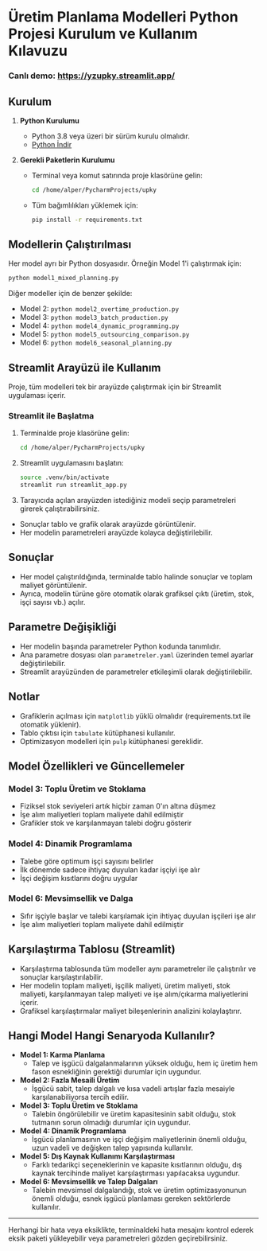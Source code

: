 # Üretim Planlama Modelleri Python Projesi Kurulum ve Kullanım Kılavuzu

### Canlı demo: https://yzupky.streamlit.app/ 

## Kurulum 

1. **Python Kurulumu**
   - Python 3.8 veya üzeri bir sürüm kurulu olmalıdır.
   - [Python İndir](https://www.python.org/downloads/)

2. **Gerekli Paketlerin Kurulumu**
   - Terminal veya komut satırında proje klasörüne gelin:
     ```bash
     cd /home/alper/PycharmProjects/upky
     ```
   - Tüm bağımlılıkları yüklemek için:
     ```bash
     pip install -r requirements.txt
     ```

## Modellerin Çalıştırılması

Her model ayrı bir Python dosyasıdır. Örneğin Model 1'i çalıştırmak için:

```bash
python model1_mixed_planning.py
```

Diğer modeller için de benzer şekilde:
- Model 2: `python model2_overtime_production.py`
- Model 3: `python model3_batch_production.py`
- Model 4: `python model4_dynamic_programming.py`
- Model 5: `python model5_outsourcing_comparison.py`
- Model 6: `python model6_seasonal_planning.py`

## Streamlit Arayüzü ile Kullanım

Proje, tüm modelleri tek bir arayüzde çalıştırmak için bir Streamlit uygulaması içerir.

### Streamlit ile Başlatma

1. Terminalde proje klasörüne gelin:
   ```bash
   cd /home/alper/PycharmProjects/upky
   ```
2. Streamlit uygulamasını başlatın:
   ```bash
   source .venv/bin/activate
   streamlit run streamlit_app.py
   ```
3. Tarayıcıda açılan arayüzden istediğiniz modeli seçip parametreleri girerek çalıştırabilirsiniz.

- Sonuçlar tablo ve grafik olarak arayüzde görüntülenir.
- Her modelin parametreleri arayüzde kolayca değiştirilebilir.

## Sonuçlar
- Her model çalıştırıldığında, terminalde tablo halinde sonuçlar ve toplam maliyet görüntülenir.
- Ayrıca, modelin türüne göre otomatik olarak grafiksel çıktı (üretim, stok, işçi sayısı vb.) açılır.

## Parametre Değişikliği
- Her modelin başında parametreler Python kodunda tanımlıdır.
- Ana parametre dosyası olan `parametreler.yaml` üzerinden temel ayarlar değiştirilebilir.
- Streamlit arayüzünden de parametreler etkileşimli olarak değiştirilebilir.

## Notlar
- Grafiklerin açılması için `matplotlib` yüklü olmalıdır (requirements.txt ile otomatik yüklenir).
- Tablo çıktısı için `tabulate` kütüphanesi kullanılır.
- Optimizasyon modelleri için `pulp` kütüphanesi gereklidir.

## Model Özellikleri ve Güncellemeler

### Model 3: Toplu Üretim ve Stoklama
- Fiziksel stok seviyeleri artık hiçbir zaman 0'ın altına düşmez
- İşe alım maliyetleri toplam maliyete dahil edilmiştir
- Grafikler stok ve karşılanmayan talebi doğru gösterir

### Model 4: Dinamik Programlama
- Talebe göre optimum işçi sayısını belirler
- İlk dönemde sadece ihtiyaç duyulan kadar işçiyi işe alır
- İşçi değişim kısıtlarını doğru uygular

### Model 6: Mevsimsellik ve Dalga
- Sıfır işçiyle başlar ve talebi karşılamak için ihtiyaç duyulan işçileri işe alır
- İşe alım maliyetleri toplam maliyete dahil edilmiştir

## Karşılaştırma Tablosu (Streamlit)

- Karşılaştırma tablosunda tüm modeller aynı parametreler ile çalıştırılır ve sonuçlar karşılaştırılabilir.
- Her modelin toplam maliyeti, işçilik maliyeti, üretim maliyeti, stok maliyeti, karşılanmayan talep maliyeti ve işe alım/çıkarma maliyetlerini içerir.
- Grafiksel karşılaştırmalar maliyet bileşenlerinin analizini kolaylaştırır.

## Hangi Model Hangi Senaryoda Kullanılır?

- **Model 1: Karma Planlama**
  - Talep ve işgücü dalgalanmalarının yüksek olduğu, hem iç üretim hem fason esnekliğinin gerektiği durumlar için uygundur.
- **Model 2: Fazla Mesaili Üretim**
  - İşgücü sabit, talep dalgalı ve kısa vadeli artışlar fazla mesaiyle karşılanabiliyorsa tercih edilir.
- **Model 3: Toplu Üretim ve Stoklama**
  - Talebin öngörülebilir ve üretim kapasitesinin sabit olduğu, stok tutmanın sorun olmadığı durumlar için uygundur.
- **Model 4: Dinamik Programlama**
  - İşgücü planlamasının ve işçi değişim maliyetlerinin önemli olduğu, uzun vadeli ve değişken talep yapısında kullanılır.
- **Model 5: Dış Kaynak Kullanımı Karşılaştırması**
  - Farklı tedarikçi seçeneklerinin ve kapasite kısıtlarının olduğu, dış kaynak tercihinde maliyet karşılaştırması yapılacaksa uygundur.
- **Model 6: Mevsimsellik ve Talep Dalgaları**
  - Talebin mevsimsel dalgalandığı, stok ve üretim optimizasyonunun önemli olduğu, esnek işgücü planlaması gereken sektörlerde kullanılır.

---

Herhangi bir hata veya eksiklikte, terminaldeki hata mesajını kontrol ederek eksik paketi yükleyebilir veya parametreleri gözden geçirebilirsiniz.

